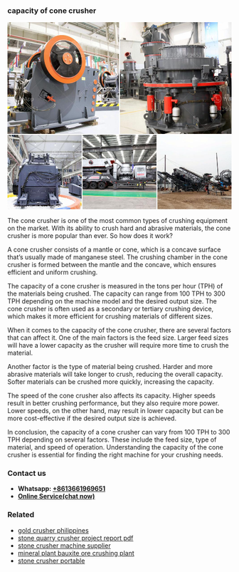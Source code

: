 <h3>capacity of cone crusher</h3><img src='1704791304.jpg' alt=''><p>The cone crusher is one of the most common types of crushing equipment on the market. With its ability to crush hard and abrasive materials, the cone crusher is more popular than ever. So how does it work?</p><p>A cone crusher consists of a mantle or cone, which is a concave surface that’s usually made of manganese steel. The crushing chamber in the cone crusher is formed between the mantle and the concave, which ensures efficient and uniform crushing.</p><p>The capacity of a cone crusher is measured in the tons per hour (TPH) of the materials being crushed. The capacity can range from 100 TPH to 300 TPH depending on the machine model and the desired output size. The cone crusher is often used as a secondary or tertiary crushing device, which makes it more efficient for crushing materials of different sizes.</p><p>When it comes to the capacity of the cone crusher, there are several factors that can affect it. One of the main factors is the feed size. Larger feed sizes will have a lower capacity as the crusher will require more time to crush the material.</p><p>Another factor is the type of material being crushed. Harder and more abrasive materials will take longer to crush, reducing the overall capacity. Softer materials can be crushed more quickly, increasing the capacity.</p><p>The speed of the cone crusher also affects its capacity. Higher speeds result in better crushing performance, but they also require more power. Lower speeds, on the other hand, may result in lower capacity but can be more cost-effective if the desired output size is achieved.</p><p>In conclusion, the capacity of a cone crusher can vary from 100 TPH to 300 TPH depending on several factors. These include the feed size, type of material, and speed of operation. Understanding the capacity of the cone crusher is essential for finding the right machine for your crushing needs.</p><h3>Contact us</h3><ul><li><strong>Whatsapp:&nbsp;<a href="https://wa.me/8613661969651">+8613661969651</a></strong></li><li><a href="https://swt.shibang-china.com/?git&amp;zhl&amp;capacity of cone crusher"><strong>Online Service(chat now)</strong></a></li></ul><h3>Related</h3><ul><li><a href='gold crusher philippines.md'>gold crusher philippines</a></li><li><a href='stone quarry crusher project report pdf.md'>stone quarry crusher project report pdf</a></li><li><a href='stone crusher machine supplier.md'>stone crusher machine supplier</a></li><li><a href='mineral plant bauxite ore crushing plant.md'>mineral plant bauxite ore crushing plant</a></li><li><a href='stone crusher portable.md'>stone crusher portable</a></li></ul>